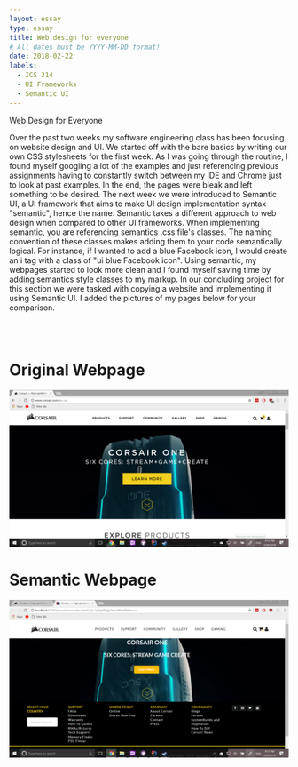 ```yaml
---
layout: essay
type: essay
title: Web design for everyone
# All dates must be YYYY-MM-DD format!
date: 2018-02-22
labels:
  - ICS 314
  - UI Frameworks
  - Semantic UI
---
```


Web Design for Everyone

Over the past two weeks my software engineering class has been focusing on website design and UI. We started off with the bare basics by writing our own CSS stylesheets for the first week. As I was going through the routine, I found myself googling a lot of the examples and just referencing previous assignments having to constantly switch between my IDE and Chrome just to look at past examples. In the end, the pages were bleak and left something to be desired. The next week we were introduced to Semantic UI, a UI framework that aims to make UI design implementation syntax "semantic", hence the name. Semantic takes a different approach to web design when compared to other UI frameworks. When implementing semantic, you are referencing semantics .css file's classes. The naming convention of these classes makes adding them to your code semantically logical. For instance, if I wanted to add a blue Facebook icon, I would create an i tag with a class of "ui blue Facebook icon". Using semantic, my webpages started to look more clean and I found myself saving time by adding semantics style classes to my markup. In our concluding project for this section we were tasked with copying a website and implementing it using Semantic UI. I added the pictures of my pages below for your comparison.

<br>
<br>
<h1>Original Webpage</h1>
<img src="../images/originalcorsair.png" style="height: auto; width: 700px">
<br>
<h1>Semantic Webpage</h1>
<img src="../images/RyanSemantecUI.png" style="height: auto; width: 700px">
<br>
